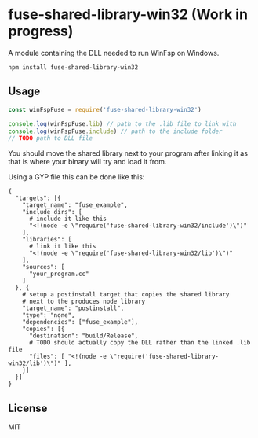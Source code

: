 # fuse-shared-library-win32 (Work in progress)
A module containing the DLL needed to run WinFsp on Windows.

```
npm install fuse-shared-library-win32
```

## Usage

``` js
const winFspFuse = require('fuse-shared-library-win32')

console.log(winFspFuse.lib) // path to the .lib file to link with
console.log(winFspFuse.include) // path to the include folder
// TODO path to DLL file
```

You should move the shared library next to your program after linking it
as that is where your binary will try and load it from.

Using a GYP file this can be done like this:

```
{
  "targets": [{
    "target_name": "fuse_example",
    "include_dirs": [
      # include it like this
      "<!(node -e \"require('fuse-shared-library-win32/include')\")"
    ],
    "libraries": [
      # link it like this
      "<!(node -e \"require('fuse-shared-library-win32/lib')\")"
    ],
    "sources": [
      "your_program.cc"
    ]
  }, {
    # setup a postinstall target that copies the shared library
    # next to the produces node library
    "target_name": "postinstall",
    "type": "none",
    "dependencies": ["fuse_example"],
    "copies": [{
      "destination": "build/Release",
      # TODO should actually copy the DLL rather than the linked .lib file
      "files": [ "<!(node -e \"require('fuse-shared-library-win32/lib')\")" ],
    }]
  }]
}
```

## License

MIT
